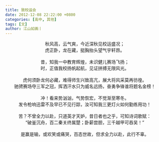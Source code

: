 ```yaml
---
title: 致校运会
date: 2012-12-08 22:22:00 +0800
categories: [高中, 其他]
tags: [文]
author: 江山如画丨
---
```


<center>秋风高，云气爽，今近深秋见校运盛况；</center>

<center>虎正卧，龙在藏，挺胸抬头望气宇轩昂。</center>

<br/>

<center>昔，知我一中教育辉煌，未识健儿赛场飞扬；</center>

<center>时，正值我校扬帆起航，见证拼搏无限风光。</center>

<br/>

<center>虎何须卧龙何必藏，难得师生兴致高亢，展大将风采莫再彷徨。</center>

<center>驰骋赛场夺三军之冠，挥洒汗水只为威名远扬，奋勇争锋谁将题名金榜！</center>

<br/>

<center>冲！看来势汹汹，气势恢宏，不觉渐至寒冬。</center>

<center>发令枪响迅雷不及早已不见行踪，汝可知我三更灯火如何勤练用功！</center>

<br/>

<center>苦？不曾全力以赴，只道英才天妒，昔日者也之乎，可知诗词歌赋：</center>

<center>“破釜沉舟，百二秦关终属楚；卧薪尝胆，三千越甲可吞吴！”</center>

<br/>

<center>是赢是输，或欢笑或痛哭，百态世故，但求全力以赴，此行不辜。</center>